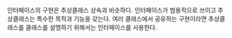 인터페이스의 구현은 추상클래스 상속과 비슷하다.
인터페이스가 범용적으로 쓰이고 추상클래스는 특수한 목적과 기능을 갖는다.
여러 클래스에서 공유하는 구현이라면 추상클래스를
클래스를 설명하기 위해서는 인터페이스를 사용한다.
